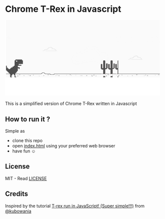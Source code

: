 # Chrome T-Rex in Javascript

![screen capture](capture.png)

This is a simplified version of Chrome T-Rex written in Javascript

## How to run it ?

Simple as

- clone this repo
- open [index.html](index.html) using your preferred web browser
- have fun :relaxed:

## License

MIT - Read [LICENSE](LICENSE)

## Credits

Inspired by the tutorial [T-rex run in JavaScript! (Super simple!!!)](https://youtu.be/OnkimGiEkb4?feature=shared) from [@kubowania](https://github.com/kubowania)
